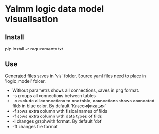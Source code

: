 # Yalmm logic data model visualisation
## Install
pip install -r requirements.txt

## Use
Generated files saves in 'vis' folder. Source yaml files need to place in 'logic_model' folder.
- Without parametrs shows all connections, saves in png format.
- -s groups all connections between tables
- -c exclude all connections to one table, connections shows connected filds in blue color. By default 'Классификация'
- -f sows extra column with fisical names of filds
- -f sows extra column with data types of filds
- -l changes graphwith format. By default 'dot'
- -ft changes file format